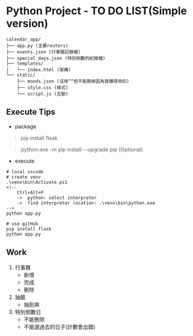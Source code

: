 # Python Project - TO DO LIST(Simple version)
```
calendar_app/
├── app.py (主要routers)
├── events.json (行事曆記錄檔)
├── special_days.json (特別倒數的紀錄檔)
├── templates/
│   └── index.html (架構)
└── static/
    ├── moods.json (沒用^^但不能刪掉因為我懶得改扣)
    ├── style.css (樣式)
    └── script.js (互動)
```  

## Execute Tips

* package
> pip install flask

> python.exe -m pip install --upgrade pip (Optional)

* execute
```
# local vscode
# create venv
.\venv\bin\Activate.ps1
<!-- 
    Ctrl+Alt+P 
    ->  python: select interpreter
    ->  find interpreter location: .\venv\bin\python.exe
-->
python app.py
```

```
# use gitHub
pip install flask
python app.py
```
## Work
1. 行事曆
    * 新增
    * 完成
    * 刪除
2. 抽籤
    * 抽到爽
3. 特別倒數日
    * 不能刪除
    * 不能選過去的日子(計數會出錯)